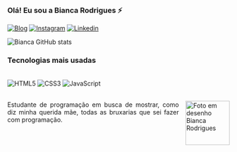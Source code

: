### Olá! Eu sou a Bianca Rodrigues ⚡

[![Blog](https://img.shields.io/badge/bio.link-000000%7D?style=for-the-badge&logo=biolink&logoColor=white)](https://rodriguesbia.github.io/Projeto_Portfolio/)
[![Instagram](https://img.shields.io/badge/Instagram-E4405F?style=for-the-badge&logo=instagram&logoColor=white)](hhttps://instagram.com/limrod.bia?igshid=MTIzZWMxMTBkOA==)
[![Linkedin](https://img.shields.io/badge/LinkedIn-0077B5?style=for-the-badge&logo=linkedin&logoColor=white)](https://www.linkedin.com/in/bianca-rodrigues-604752240/)

![Bianca GitHub stats](https://github-readme-stats.vercel.app/api?username=RodriguesBia&show_icons=true&theme=synthwave)

### Tecnologias mais usadas
<div style="display: inline_block"><br/>
<img aling="center" alt="HTML5" src="https://img.shields.io/badge/HTML5-E34F26?style=for-the-badge&logo=html5&logoColor=white">
<img aling="center" alt="CSS3" src="https://img.shields.io/badge/CSS3-1572B6?style=for-the-badge&logo=css3&logoColor=white">
<img aling="center" alt="JavaScript" src="https://img.shields.io/badge/JavaScript-323330?style=for-the-badge&logo=javascript&logoColor=F7DF1E">

</div><br/>

<div>
<img style="margin-left:15px;" align="right" height="100px" width="100px" alt="Foto em desenho Bianca Rodrigues" src="https://raw.githubusercontent.com/RodriguesBia/icones-Git/main/fotor-ai-20230708114846.jpg?token=GHSAT0AAAAAACEPNO4J52B6ILOKV2HVQ4GCZFJSX6A">

<p align="left" style="text-align: justify;";>Estudante de programação em busca de mostrar, como diz minha querida mãe, todas as bruxarias que sei fazer com programação.</p>
</div>
